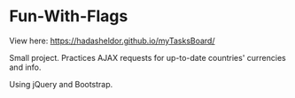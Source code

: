 # Fun-With-Flags

View here: https://hadasheldor.github.io/myTasksBoard/

Small project. Practices AJAX requests for up-to-date countries' currencies and info. 

Using jQuery and Bootstrap.
